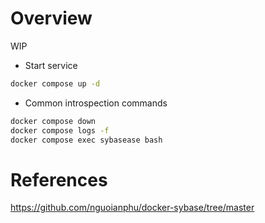 # Overview

WIP

- Start service

```bash
docker compose up -d
```      

- Common introspection commands

```bash
docker compose down
docker compose logs -f
docker compose exec sybasease bash
```

# References

https://github.com/nguoianphu/docker-sybase/tree/master